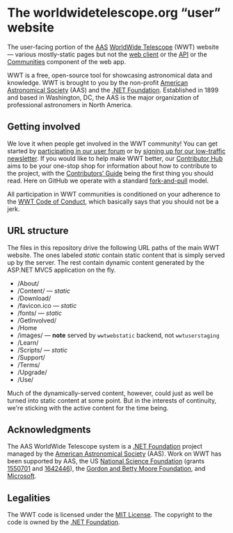# The worldwidetelescope.org “user” website

The user-facing portion of the [AAS](https://aas.org/)
[WorldWide Telescope](http://worldwidetelescope.org/home) (WWT) website —
various mostly-static pages but not the
[web client](https://github.com/worldwidetelescope/wwt-web-client) or the
[API](https://github.com/worldwidetelescope/wwt-website) or the
[Communities](https://github.com/worldwidetelescope/wwt-website) component of
the web app.

WWT is a free, open-source tool for showcasing astronomical data and
knowledge. WWT is brought to you by the non-profit
[American Astronomical Society] (AAS) and the [.NET Foundation]. Established
in 1899 and based in Washington, DC, the AAS is the major organization of
professional astronomers in North America.

[American Astronomical Society]: https://aas.org/
[.NET Foundation]: https://dotnetfoundation.org/


## Getting involved

We love it when people get involved in the WWT community! You can get started
by [participating in our user forum] or by
[signing up for our low-traffic newsletter]. If you would like to help make
WWT better, our [Contributor Hub] aims to be your one-stop shop for
information about how to contribute to the project, with the
[Contributors’ Guide] being the first thing you should read. Here on GitHub we
operate with a standard [fork-and-pull] model.

[participating in our user forum]: https://wwt-forum.org/
[signing up for our low-traffic newsletter]: https://bit.ly/wwt-signup
[Contributor Hub]: https://worldwidetelescope.github.io/
[Contributors’ Guide]: https://worldwidetelescope.github.io/contributing/
[fork-and-pull]: https://help.github.com/en/articles/about-collaborative-development-models

All participation in WWT communities is conditioned on your adherence to the
[WWT Code of Conduct], which basically says that you should not be a jerk.

[WWT Code of Conduct]: https://worldwidetelescope.github.io/code-of-conduct/


## URL structure

The files in this repository drive the following URL paths of the main WWT
website. The ones labeled *static* contain static content that is simply
served up by the server. The rest contain dynamic content generated by the
ASP.NET MVC5 application on the fly.

- /About/
- /Content/ — *static*
- /Download/
- /favicon.ico — *static*
- /fonts/ — *static*
- /GetInvolved/
- /Home
- /images/ — **note** served by `wwtwebstatic` backend, not `wwtuserstaging`
- /Learn/
- /Scripts/ — *static*
- /Support/
- /Terms/
- /Upgrade/
- /Use/

Much of the dynamically-served content, however, could just as well be turned
into static content at some point. But in the interests of continuity, we're
sticking with the active content for the time being.


## Acknowledgments

The AAS WorldWide Telescope system is a [.NET Foundation] project managed by
the [American Astronomical Society] (AAS). Work on WWT has been supported by
AAS, the US [National Science Foundation] (grants [1550701] and [1642446]),
the [Gordon and Betty Moore Foundation], and [Microsoft].

[.NET Foundation]: https://dotnetfoundation.org/
[National Science Foundation]: https://www.nsf.gov/
[1550701]: https://www.nsf.gov/awardsearch/showAward?AWD_ID=1550701
[1642446]: https://www.nsf.gov/awardsearch/showAward?AWD_ID=1642446
[Gordon and Betty Moore Foundation]: https://www.moore.org/
[Microsoft]: https://www.microsoft.com/


## Legalities

The WWT code is licensed under the [MIT License]. The copyright to the code is
owned by the [.NET Foundation].

[MIT License]: https://opensource.org/licenses/MIT
